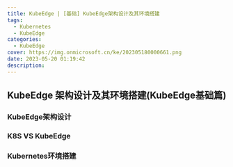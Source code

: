 ```yaml
---
title: KubeEdge | [基础] KubeEdge架构设计及其环境搭建
tags:
  - Kubernetes
  - KubeEdge
categories:
  - KubeEdge
cover: https://img.onmicrosoft.cn/ke/202305180000661.png
date: 2023-05-20 01:19:42
description: 
---
```


## KubeEdge 架构设计及其环境搭建(KubeEdge基础篇)

### KubeEdge架构设计

### K8S VS KubeEdge

### Kubernetes环境搭建

